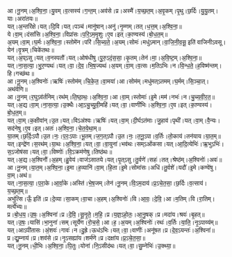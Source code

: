 

  
आ।नू॒नम्।अ॒श्वि॒ना॒।यु॒वम्।व॒त्सस्य॑।ग॒न्त॒म्।अव॑से।प्र।अस्मै॑।य॒च्छ॒त॒म्।अ॒वृ॒कम्।पृ॒थु।छ॒र्दिः।यु॒यु॒तम्।याः।अरा॑तयः॥  
यत्।अ॒न्तरि॑क्षे।यत्।दि॒वि।यत्।पञ्च॑।मानु॑षान्।अनु॑।नृ॒म्णम्।तत्।ध॒त्त॒म्।अ॒श्वि॒ना॒॥  
ये।वा॒म्।दंसां॑सि।अ॒श्वि॒ना॒।विप्रा॑सः।प॒रि॒ऽम॒मृ॒शुः।ए॒व।इत्।का॒ण्वस्य॑।बो॒ध॒त॒म्॥  
अ॒यम्।वा॒म्।घ॒र्मः।अ॒श्वि॒ना॒।स्तोमे॑न।परि॑।सि॒च्य॒ते॒।अ॒यम्।सोमः॑।मधु॑ऽमान्।वा॒जि॒नी॒व॒सू॒ इति॑ वाजिनीऽवसू।येन॑।वृ॒त्रम्।चिके॑तथः॥  
यत्।अ॒प्ऽसु।यत्।व॒नस्पतौ॑।यत्।ओष॑धीषु।पु॒रु॒ऽदं॒स॒सा॒।कृ॒तम्।तेन॑।मा॒।अ॒वि॒ष्ट॒म्।अ॒श्वि॒ना॒॥  
यत्।ना॒स॒त्या॒।भु॒र॒ण्यथः॑।यत्।वा॒।दे॒व॒।भि॒ष॒ज्यथः॑।अ॒यम्।वा॒म्।व॒त्सः।म॒तिऽभिः।न।वि॒न्ध॒ते॒।ह॒विष्म॑न्तम्।हि।गच्छ॑थः॥  
आ।नू॒नम्।अ॒श्विनोः॑।ऋषिः॑।स्तोम॑म्।चि॒के॒त॒।वा॒मया॑।आ।सोम॑म्।मधु॑मत्ऽतमम्।घ॒र्मम्।सि॒ञ्चा॒त्।अथ॑र्वणि॥  
आ।नू॒नम्।र॒घुऽव॑र्तनिम्।रथ॑म्।ति॒ष्ठा॒थः॒।अ॒श्वि॒ना॒।आ।वा॒म्।स्तोमाः॑।इ॒मे।मम॑।नभः॑।न।चु॒च्य॒वी॒र॒त॒॥  
यत्।अ॒द्य।वा॒म्।ना॒स॒त्या॒।उ॒क्थैः।आ॒ऽचु॒च्यु॒वी॒महि॑।यत्।वा॒।वाणी॑भिः।अ॒श्वि॒ना॒।ए॒व।इत्।का॒ण्वस्य॑।बो॒ध॒त॒म्॥  
यत्।वा॒म्।क॒क्षीवा॑न्।उ॒त।यत्।विऽअ॑श्वः।ऋषिः॑।यत्।वा॒म्।दी॒र्घऽत॑माः।जु॒हाव॑।पृथी॑।यत्।वा॒म्।वै॒न्यः।सद॑नेषु।ए॒व।इत्।अतः॑।अ॒श्वि॒ना॒।चे॒त॒ये॒था॒म्॥  
या॒तम्।छ॒र्दिः॒ऽपौ।उ॒त।नः॒।प॒रः॒ऽपाः।भू॒तम्।ज॒ग॒त्ऽपौ।उ॒त।नः॒।त॒नू॒ऽपा।व॒र्तिः।तो॒काय॑।तन॑याय।या॒त॒म्॥  
यत्।इन्द्रे॑ण।स॒रथ॑म्।या॒थः।अ॒श्वि॒ना॒।यत्।वा॒।वा॒युना॑।भव॑थः।सम्ऽओ॑कसा।यत्।आ॒दि॒त्येभिः॑।ऋ॒भुऽभिः॑।स॒ऽजोष॑सा।यत्।वा॒।विष्णोः॑।वि॒ऽक्रम॑णेषु।तिष्ठ॑थः॥  
यत्।अ॒द्य।अ॒श्विनौ॑।अ॒हम्।हु॒वेय॑।वाज॑ऽसातये।यत्।पृ॒त्ऽसु।तु॒र्वणे॑।सहः॑।तत्।श्रेष्ठ॑म्।अ॒श्विनोः॑।अवः॑॥  
आ।नू॒नम्।या॒त॒म्।अ॒श्वि॒ना॒।इ॒मा।ह॒व्यानि॑।वा॒म्।हि॒ता।इ॒मे।सोमा॑सः।अधि॑।तु॒र्वशे॑।यदौ॑।इ॒मे।कण्वे॑षु।वा॒म्।अथ॑॥  
यत्।ना॒स॒त्या॒।प॒रा॒के।आ॒र्वा॒के।अस्ति॑।भे॒ष॒जम्।तेन॑।नू॒नम्।वि॒ऽम॒दाय॑।प्र॒ऽचे॒त॒सा॒।छ॒र्दिः।व॒त्साय॑।य॒च्छ॒त॒म्॥  
अभु॑त्सि।ऊँ॒ इति॑।प्र।दे॒व्या।सा॒कम्।वा॒चा।अ॒हम्।अ॒श्विनोः॑।वि।आ॒वः॒।दे॒वि॒।आ।म॒तिम्।वि।रा॒तिम्।मर्त्ये॑भ्यः॥  
प्र।बो॒ध॒य॒।उ॒षः॒।अ॒श्विना॑।प्र।दे॒वि॒।सू॒नृ॒ते॒।म॒हि॒।प्र।य॒ज्ञ॒ऽहो॒तः॒।आ॒नु॒षक्।प्र।मदा॑य।श्रवः॑।बृ॒हत्॥  
यत्।उ॒षः॒।यासि॑।भा॒नुना॑।सम्।सूर्ये॑ण।रो॒च॒से॒।आ।ह॒।अ॒यम्।अ॒श्विनोः॑।रथः॑।व॒र्तिः।या॒ति॒।नृ॒ऽपाय्य॑म्॥  
यत्।आऽपी॑तासः।अं॒शवः॑।गावः॑।न।दु॒ह्रे।ऊध॑ऽभिः।यत्।वा॒।वाणीः॑।अनू॑षत।प्र।दे॒व॒ऽयन्तः॑।अ॒श्विना॑॥  
प्र।द्यु॒म्नाय॑।प्र।शव॑से।प्र।नृ॒ऽसह्या॑य।शर्म॑णे।प्र।दक्षा॑य।प्र॒ऽचे॒त॒सा॒॥  
यत्।नू॒नम्।धी॒भिः।अ॒श्वि॒ना॒।पि॒तुः।योना॑।नि॒ऽसीद॑थः।यत्।वा॒।सु॒म्नेभिः॑।उ॒क्थ्या॒॥  
